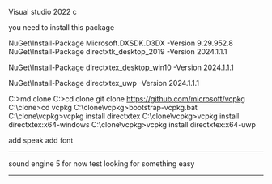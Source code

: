 Visual studio 2022 c


you need to install this package

NuGet\Install-Package Microsoft.DXSDK.D3DX -Version 9.29.952.8
NuGet\Install-Package directxtk_desktop_2019 -Version 2024.1.1.1

NuGet\Install-Package directxtex_desktop_win10 -Version 2024.1.1.1

NuGet\Install-Package directxtex_uwp -Version 2024.1.1.1

C:\>md clone
C:\>cd clone
git clone https://github.com/microsoft/vcpkg
C:\clone>cd vcpkg
C:\clone\vcpkg>bootstrap-vcpkg.bat
C:\clone\vcpkg>vcpkg install directxtex
C:\clone\vcpkg>vcpkg install directxtex:x64-windows
C:\clone\vcpkg>vcpkg install directxtex:x64-uwp


add speak
add font

*******************************************************
sound engine 5 for now test
looking for something easy
*******************************************************

 
